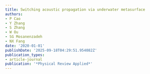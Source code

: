 ```yaml
---
title: Switching acoustic propagation via underwater metasurface
authors:
- P Cao
- Y Zhang
- S Zhang
- W Ou
- SG Mosanenzadeh
- NX Fang
date: '2020-01-01'
publishDate: '2025-09-18T04:29:51.954082Z'
publication_types:
- article-journal
publication: '*Physical Review Applied*'
---
```

